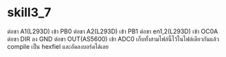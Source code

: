 # skill3_7

ต่อขา A1(L293D) เข้า PB0
ต่อขา A2(L293D) เข้า PB1
ต่อขา en1,2(L293D) เข้า OC0A
ต่อขา DIR ลง GND 
ต่อขา OUT(AS5600) เข้า ADC0
เก็บทั้งสามไฟล์นี้ไว้ในไฟล์เดียวกันแล้ว compile เป็น hexfiel และอัดลงบอร์ดได้เลย

